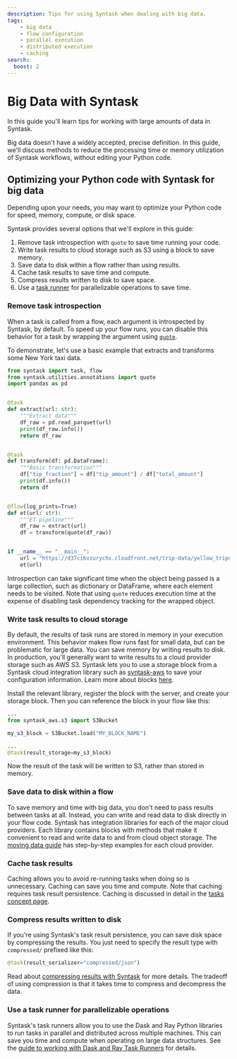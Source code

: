 ```yaml
---
description: Tips for using Syntask when dealing with big data.
tags:
    - big data
    - flow configuration
    - parallel execution
    - distributed execution
    - caching
search:
  boost: 2
---
```


# Big Data with Syntask

In this guide you'll learn tips for working with large amounts of data in Syntask.

Big data doesn't have a widely accepted, precise definition.
In this guide, we'll discuss methods to reduce the processing time or memory utilization of Syntask workflows, without editing your Python code.

## Optimizing your Python code with Syntask for big data

Depending upon your needs, you may want to optimize your Python code for speed, memory, compute, or disk space.

Syntask provides several options that we'll explore in this guide:

1. Remove task introspection with `quote` to save time running your code.
1. Write task results to cloud storage such as S3 using a block to save memory.
1. Save data to disk within a flow rather than using results.
1. Cache task results to save time and compute.
1. Compress results written to disk to save space.
1. Use a [task runner](/concepts/task-runners/) for parallelizable operations to save time.

### Remove task introspection

When a task is called from a flow, each argument is introspected by Syntask, by default.
To speed up your flow runs, you can disable this behavior for a task by wrapping the argument using [`quote`](https://docs.syntask.io/latest/api-ref/syntask/utilities/annotations/#syntask.utilities.annotations.quote).

To demonstrate, let's use a basic example that extracts and transforms some New York taxi data.

```python hl_lines="2 26" title="et_quote.py"
from syntask import task, flow
from syntask.utilities.annotations import quote
import pandas as pd


@task
def extract(url: str):
    """Extract data"""
    df_raw = pd.read_parquet(url)
    print(df_raw.info())
    return df_raw


@task
def transform(df: pd.DataFrame):
    """Basic transformation"""
    df["tip_fraction"] = df["tip_amount"] / df["total_amount"]
    print(df.info())
    return df


@flow(log_prints=True)
def et(url: str):
    """ET pipeline"""
    df_raw = extract(url)
    df = transform(quote(df_raw))


if __name__ == "__main__":
    url = "https://d37ci6vzurychx.cloudfront.net/trip-data/yellow_tripdata_2023-09.parquet"
    et(url)
```

Introspection can take significant time when the object being passed is a large collection, such as dictionary or DataFrame, where each element needs to be visited.
Note that using `quote` reduces execution time at the expense of disabling task dependency tracking for the wrapped object.

### Write task results to cloud storage

By default, the results of task runs are stored in memory in your execution environment.
This behavior makes flow runs fast for small data, but can be problematic for large data.
You can save memory by writing results to disk.
In production, you'll generally want to write results to a cloud provider storage such as AWS S3.
Syntask lets you to use a storage block from a Syntask cloud integration library such as [syntask-aws](https://syntaskhq.github.io/syntask-aws/) to save your configuration information.
Learn more about blocks [here](/concepts/blocks/).

Install the relevant library, register the block with the server, and create your storage block.
Then you can reference the block in your flow like this:

```python
...
from syntask_aws.s3 import S3Bucket

my_s3_block = S3Bucket.load("MY_BLOCK_NAME")

...
@task(result_storage=my_s3_block)

```

Now the result of the task will be written to S3, rather than stored in memory.

### Save data to disk within a flow

To save memory and time with big data, you don't need to pass results between tasks at all.
Instead, you can write and read data to disk directly in your flow code.
Syntask has integration libraries for each of the major cloud providers.
Each library contains blocks with methods that make it convenient to read and write data to and from cloud object storage.
The [moving data guide](/guides/moving-data/) has step-by-step examples for each cloud provider.

### Cache task results

Caching allows you to avoid re-running tasks when doing so is unnecessary.
Caching can save you time and compute.
Note that caching requires task result persistence.
Caching is discussed in detail in the [tasks concept page](/concepts/tasks.md/#caching).

### Compress results written to disk

If you're using Syntask's task result persistence, you can save disk space by compressing the results.
You just need to specify the result type with `compressed/` prefixed like this:

```python
@task(result_serializer="compressed/json")
```

Read about [compressing results with Syntask](/concepts/results/) for more details.
The tradeoff of using compression is that it takes time to compress and decompress the data.

### Use a task runner for parallelizable operations

Syntask's task runners allow you to use the Dask and Ray Python libraries to run tasks in parallel and distributed across multiple machines.
This can save you time and compute when operating on large data structures.
See the [guide to working with Dask and Ray Task Runners](/guides/dask-ray-task-runners/) for details.
